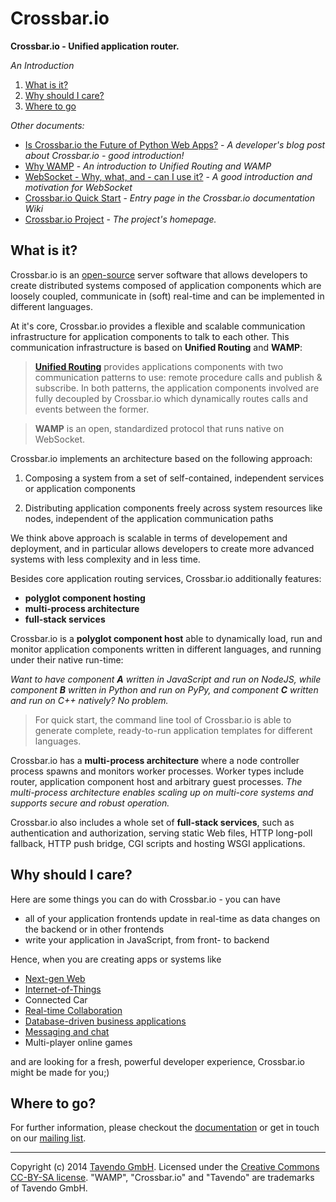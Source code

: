 # Crossbar.io

**Crossbar.io - Unified application router.**

*An Introduction*

1. [What is it?](#what-is-it)
2. [Why should I care?](#why-should-i-care)
3. [Where to go](#where-to-go)


*Other documents:*

* [Is Crossbar.io the Future of Python Web Apps?](http://tavendo.com/blog/post/is-crossbar-the-future-of-python-web-apps/) - *A developer's blog post about Crossbar.io - good introduction!*
* [Why WAMP](http://wamp.ws/why/) - *An introduction to Unified Routing and WAMP*
* [WebSocket - Why, what, and - can I use it?](http://tavendo.com/blog/post/websocket-why-what-can-i-use-it/) - *A good introduction and motivation for WebSocket*
* [Crossbar.io Quick Start](https://github.com/crossbario/crossbar/wiki#quick-start) - *Entry page in the Crossbar.io documentation Wiki*
* [Crossbar.io Project](https://github.com/crossbario/crossbar/wiki#quick-start) - *The project's homepage.*

## What is it?

Crossbar.io is an [open-source](https://github.com/crossbario/crossbar/blob/master/crossbar/LICENSE) server software that allows developers to create distributed systems composed of application components which are loosely coupled, communicate in (soft) real-time and can be implemented in different languages.

At it's core, Crossbar.io provides a flexible and scalable communication infrastructure for application components to talk to each other. This communication infrastructure is based on **Unified Routing** and **WAMP**:

>[**Unified Routing**](http://wamp.ws/why/#unified_routing) provides applications components with two communication patterns to use: remote procedure calls and publish & subscribe. In both patterns, the application components involved are fully decoupled by Crossbar.io which dynamically routes calls and events between the former.

>**WAMP** is an open, standardized protocol that runs native on WebSocket.

Crossbar.io implements an architecture based on the following approach:

1. Composing a system from a set of self-contained, independent services or application components

2. Distributing application components freely across system resources like nodes, independent of the application communication paths

We think above approach is scalable in terms of developement and deployment, and in particular allows developers to create more advanced systems with less complexity and in less time.

Besides core application routing services, Crossbar.io additionally features:

 * **polyglot component hosting**
 * **multi-process architecture**
 * **full-stack services**

Crossbar.io is a **polyglot component host** able to dynamically load, run and monitor application components written in different languages, and running under their native run-time:

*Want to have component **A** written in JavaScript and run on NodeJS, while component **B** written in Python and run on PyPy, and component **C** written and run on C++ natively? No problem.*

>For quick start, the command line tool of Crossbar.io is able to generate complete, ready-to-run application templates for different languages.

Crossbar.io has a **multi-process architecture** where a node controller process spawns and monitors worker processes. Worker types include router, application component host and arbitrary guest processes. *The multi-process architecture enables scaling up on multi-core systems and supports secure and robust operation.*

Crossbar.io also includes a whole set of **full-stack services**, such as authentication and authorization, serving static Web files, HTTP long-poll fallback, HTTP push bridge, CGI scripts and hosting WSGI applications.

<!--
*Unified Routing* 


instrastructure
unified routing


Application components talk to each other over [WAMP](http://wamp.ws) - an open communication protocol that runs native on the Web (via [WebSocket](http://tavendo.com/blog/post/websocket-why-what-can-i-use-it/)) and *unifies two simple, yet powerful messaging patterns in one protocol*:

* calling remote procedures (*Remote Procedure Calls*) and
* publishing events (*Publish & Subscribe*)

At it's core, what Crossbar.io provides is the **dynamic routing of calls and events between application components**. In a robust, secure and scalable way. And application components can be deployed to and span multiple systems.

Finally, Crossbar.io is *polyglot*, which means application components can be written in [different languages](http://wamp.ws/implementations/), e.g. [Python](http://autobahn.ws/python), [JavaScript](http://autobahn.ws/js) or [C++](http://autobahn.ws/cpp). Not only that, but each application component can run under it's *native* run-time system!

We think Crossbar.io is a big step forward, bringing **more power** and **less complexity** to developers.
-->

## Why should I care?

Here are some things you can do with Crossbar.io - you can have

* all of your application frontends update in real-time as data changes on the backend or in other frontends
* write your application in JavaScript, from front- to backend

Hence, when you are creating apps or systems like

* [Next-gen Web](https://demo.crossbar.io/)
* [Internet-of-Things](http://tavendo.com/blog/post/arduino-yun-with-autobahn/)
* Connected Car
* [Real-time Collaboration](http://showroomdummy.com/)
* [Database-driven business applications](http://www.record-evolution.com/)
* [Messaging and chat](https://demo.crossbar.io/clandeck/)
* Multi-player online games

and are looking for a fresh, powerful developer experience, Crossbar.io might be made for you;)


## Where to go?

For further information, please checkout the [documentation](https://github.com/crossbario/crossbar/wiki) or get in touch on our [mailing list](https://groups.google.com/forum/#!forum/autobahnws).

----------

Copyright (c) 2014 [Tavendo GmbH](http://www.tavendo.com). Licensed under the [Creative Commons CC-BY-SA license](http://creativecommons.org/licenses/by-sa/3.0/). "WAMP", "Crossbar.io" and "Tavendo" are trademarks of Tavendo GmbH.